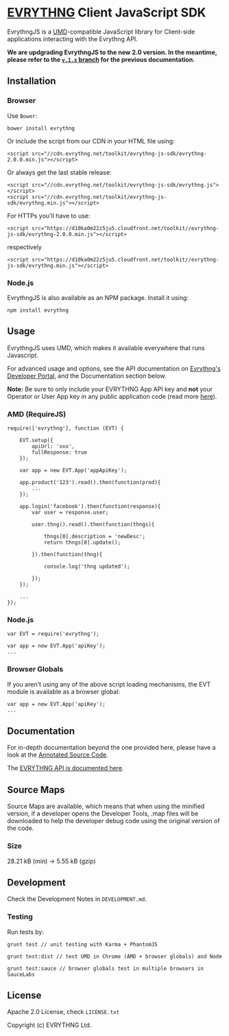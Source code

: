 # [EVRYTHNG](https://www.evrythng.com) Client JavaScript SDK

EvrythngJS is a [UMD](https://github.com/umdjs/umd)-compatible JavaScript library for Client-side applications
interacting with the Evrythng API.

**We are updgrading EvrythngJS to the new 2.0 version. In the meantime, please refer to 
the [`v.1.x` branch](https://github.com/evrythng/evrythng-js-sdk/tree/v1.x) for the previous documentation.**

## Installation

### Browser

Use `Bower`:

    bower install evrythng

Or include the script from our CDN in your HTML file using:

    <script src="//cdn.evrythng.net/toolkit/evrythng-js-sdk/evrythng-2.0.0.min.js"></script>
 
Or always get the last stable release:

    <script src="//cdn.evrythng.net/toolkit/evrythng-js-sdk/evrythng.js"></script>
    <script src="//cdn.evrythng.net/toolkit/evrythng-js-sdk/evrythng.min.js"></script>
    
For HTTPs you'll have to use:

    <script src="https://d10ka0m22z5ju5.cloudfront.net/toolkit//evrythng-js-sdk/evrythng-2.0.0.min.js"></script>

respectively

    <script src="https://d10ka0m22z5ju5.cloudfront.net/toolkit//evrythng-js-sdk/evrythng.min.js"></script>
    
### Node.js

EvrythngJS is also available as an NPM package. Install it using:

    npm install evrythng


## Usage

EvrythngJS uses UMD, which makes it available everywhere that runs Javascript.

For advanced usage and options, see the API documentation on [Evrythng's Developer
Portal](https://dev.evrythng.com/documentation), and the Documentation section below. 

**Note:** Be sure to only include your EVRYTHNG App API key and **not** your Operator or User
App key in any public application code (read more [here](https://dev.evrythng.com/documentation/api#users)).

### AMD (RequireJS)

    require(['evrythng'], function (EVT) {
    
        EVT.setup({
            apiUrl: 'xxx',
            fullResponse: true
        });
        
        var app = new EVT.App('appApiKey');

        app.product('123').read().then(function(prod){
            ...
        });
        
        app.login('facebook').then(function(response){
            var user = response.user;
            
            user.thng().read().then(function(thngs){
            
                thngs[0].description = 'newDesc';              
                return thngs[0].update();
                
            }).then(function(thng){
            
                console.log('thng updated');
                
            });
        });
        
        ...
    });

### Node.js

    var EVT = require('evrythng');
    
    var app = new EVT.App('apiKey');
    ...

### Browser Globals

If you aren't using any of the above script loading mechanisms, the EVT module is available
as a browser global:

    var app = new EVT.App('apiKey');
    ...

## Documentation

For in-depth documentation beyond the one provided here, please have a look at the 
[Annotated Source Code](https://evrythng.github.io/evrythng-js-sdk).

The [EVRYTHNG API is documented here](https://dev.evrythng.com/documentation/api).

## Source Maps

Source Maps are available, which means that when using the minified version, if a developer opens the 
Developer Tools, .map files will be downloaded to help the developer debug code using the original version
of the code.

### Size

28.21 kB (min) → 5.55 kB (gzip)

## Development

Check the Development Notes in `DEVELOPMENT.md`.

### Testing

Run tests by:

    grunt test // unit testing with Karma + PhantomJS
    
    grunt test:dist // test UMD in Chrome (AMD + browser globals) and Node
    
    grunt test:sauce // browser globals test in multiple browsers in SauceLabs

## License

Apache 2.0 License, check `LICENSE.txt`

Copyright (c) EVRYTHNG Ltd.
